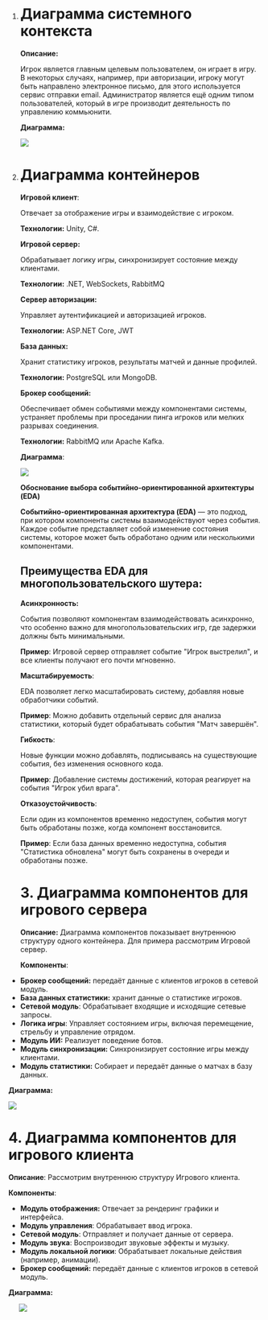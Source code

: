 ﻿1. # **Диаграмма системного контекста**
   **Описание:**

   Игрок является главным целевым пользователем, он играет в игру. В некоторых случаях, например, при авторизации, игроку могут быть направлено электронное письмо, для этого используется сервис отправки email. Администратор является ещё одним типом пользователей, который в игре производит деятельность по управлению коммьюнити. 

   **Диаграмма:**

   ![](Aspose.Words.1a8c434b-ade0-43b9-8f9f-1386ad4b9cda.001.png)


1. # **Диаграмма контейнеров**

   **Игровой клиент**:

   Отвечает за отображение игры и взаимодействие с игроком.

   **Технологии:** Unity, C#.

   **Игровой сервер:**

   Обрабатывает логику игры, синхронизирует состояние между клиентами.

   **Технологии:** .NET, WebSockets, RabbitMQ

   **Сервер авторизации:**

   Управляет аутентификацией и авторизацией игроков.

   **Технологии:** ASP.NET Core, JWT

   **База данных:**

   Хранит статистику игроков, результаты матчей и данные профилей.

   **Технологии:** PostgreSQL или MongoDB.

   **Брокер сообщений:**

   Обеспечивает обмен событиями между компонентами системы, устраняет проблемы при проседании пинга игроков или мелких разрывах соединения.

   **Технологии:** RabbitMQ или Apache Kafka.

   **Диаграмма**:	

   ![](Aspose.Words.1a8c434b-ade0-43b9-8f9f-1386ad4b9cda.002.png)

   **Обоснование выбора событийно-ориентированной архитектуры (EDA)**

   **Событийно-ориентированная архитектура (EDA)** — это подход, при котором компоненты системы взаимодействуют через события. Каждое событие представляет собой изменение состояния системы, которое может быть обработано одним или несколькими компонентами.
   ## **Преимущества EDA для многопользовательского шутера:**

   **Асинхронность:**

   События позволяют компонентам взаимодействовать асинхронно, что особенно важно для многопользовательских игр, где задержки должны быть минимальными.

   **Пример**: Игровой сервер отправляет событие "Игрок выстрелил", и все клиенты получают его почти мгновенно.

   **Масштабируемость**:

   EDA позволяет легко масштабировать систему, добавляя новые обработчики событий.

   **Пример**: Можно добавить отдельный сервис для анализа статистики, который будет обрабатывать события "Матч завершён".

   **Гибкость**:

   Новые функции можно добавлять, подписываясь на существующие события, без изменения основного кода.

   **Пример**: Добавление системы достижений, которая реагирует на события "Игрок убил врага".

   **Отказоустойчивость**:

   Если один из компонентов временно недоступен, события могут быть обработаны позже, когда компонент восстановится.

   **Пример**: Если база данных временно недоступна, события "Статистика обновлена" могут быть сохранены в очереди и обработаны позже.



   # **3. Диаграмма компонентов для игрового сервера**
   **Описание:**
   Диаграмма компонентов показывает внутреннюю структуру одного контейнера. Для примера рассмотрим Игровой сервер.

   **Компоненты**:

- **Брокер сообщений:** передаёт данные с клиентов игроков в сетевой модуль.
- **База данных статистики:** хранит данные о статистике игроков.
- **Сетевой модуль**: Обрабатывает входящие и исходящие сетевые запросы.
- **Логика игры**: Управляет состоянием игры, включая перемещение, стрельбу и управление отрядом.
- **Модуль ИИ:** Реализует поведение ботов.	
- **Модуль синхронизации:** Синхронизирует состояние игры между клиентами.
- **Модуль статистики:** Собирает и передаёт данные о матчах в базу данных.

**Диаграмма:**

![](Aspose.Words.1a8c434b-ade0-43b9-8f9f-1386ad4b9cda.003.png)


# **4. Диаграмма компонентов для игрового клиента**
**Описание**:
Рассмотрим внутреннюю структуру Игрового клиента.

**Компоненты**:

- **Модуль отображения:** Отвечает за рендеринг графики и интерфейса.
- **Модуль управления**: Обрабатывает ввод игрока.
- **Сетевой модуль**: Отправляет и получает данные от сервера.
- **Модуль звука**: Воспроизводит звуковые эффекты и музыку.
- **Модуль локальной логики**: Обрабатывает локальные действия (например, анимации).
- **Брокер сообщений:** передаёт данные с клиентов игроков в сетевой модуль.

**Диаграмма:**

`	`**![](Aspose.Words.1a8c434b-ade0-43b9-8f9f-1386ad4b9cda.004.png)**
